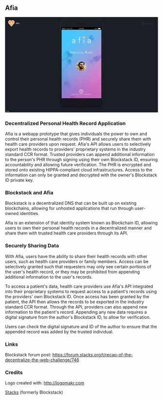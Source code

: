 ## Afia

![](https://github.com/kentywang/Afia/blob/master/afia.gif)

### Decentralized Personal Health Record Application
Afia is a webapp prototype that gives individuals the power to own and control their personal health records (PHR) and securely share them with health care providers upon request. Afia's API allows users to selectively export health records to providers' proprietary systems in the industry standard CCR format. Trusted providers can append additional information to the person's PHR through signing using their own Blockstack ID, ensuring accountability and allowing future verification. The PHR is encrypted and stored onto existing HIPPA-compliant cloud infrastructures. Access to the information can only be granted and decrypted with the owner's Blockstack ID private key.

### Blockstack and Afia
Blockstack is a decentralized DNS that can be built up on existing blockchains, allowing for unhosted applications that run through user-owned identities.

Afia is an extension of that identity system known as Blockchain ID, allowing users to own their personal health records in a decentralized manner and share them with trusted health care providers through its API.

### Securely Sharing Data
With Afia, users have the ability to share their health records with other users, such as health care providers or family members. Access can be selectively granted such that requesters may only see certain portions of the user's health record, or they may be prohibited from appending additional information to the user's records.

To access a patient's data, health care providers use Afia's API integrated into their proprietary systems to request access to a patient's records using the providers' own Blockstack ID. Once access has been granted by the patient, the API then allows the records to be exported in the industry standard CCR format. Through the API, providers can also append new information to the patient's record. Appending any new data requires a digital signature from the author's Blockstack ID, to allow for verification.

Users can check the digital signature and ID of the author to ensure that the appended record was added by the trusted individual.

### Links
Blockstack forum post: https://forum.stacks.org/t/recap-of-the-decentralize-the-web-challenge/746

### Credits
Logo created with: http://logomakr.com

[Stacks](https://www.stacks.co) (formerly Blockstack)
